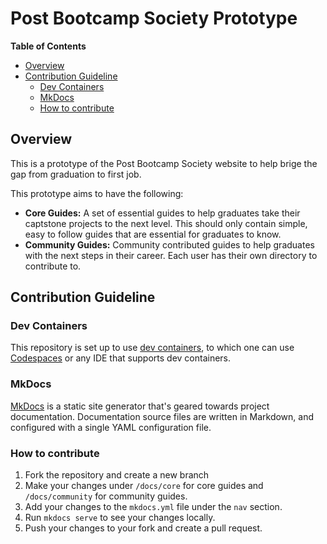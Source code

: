 # Post Bootcamp Society Prototype <!-- omit in toc -->

<!-- START doctoc generated TOC please keep comment here to allow auto update -->
<!-- DON'T EDIT THIS SECTION, INSTEAD RE-RUN doctoc TO UPDATE -->
**Table of Contents**

- [Overview](#overview)
- [Contribution Guideline](#contribution-guideline)
  - [Dev Containers](#dev-containers)
  - [MkDocs](#mkdocs)
  - [How to contribute](#how-to-contribute)

<!-- END doctoc generated TOC please keep comment here to allow auto update -->

## Overview

This is a prototype of the Post Bootcamp Society website to help brige the gap from graduation to first job.

This prototype aims to have the following:

- **Core Guides:** A set of essential guides to help graduates take their captstone projects to the next level. This should only contain simple, easy to follow guides that are essential for graduates to know.
- **Community Guides:** Community contributed guides to help graduates with the next steps in their career. Each user has their own directory to contribute to.

## Contribution Guideline

### Dev Containers

This repository is set up to use [dev containers](https://containers.dev/), to which one can use [Codespaces](https://github.com/features/codespaces) or any IDE that supports dev containers.

### MkDocs

[MkDocs](https://www.mkdocs.org/) is a static site generator that's geared towards project documentation. Documentation source files are written in Markdown, and configured with a single YAML configuration file.

### How to contribute

1. Fork the repository and create a new branch
2. Make your changes under `/docs/core` for core guides and `/docs/community` for community guides.
3. Add your changes to the `mkdocs.yml` file under the `nav` section.
4. Run `mkdocs serve` to see your changes locally.
5. Push your changes to your fork and create a pull request.